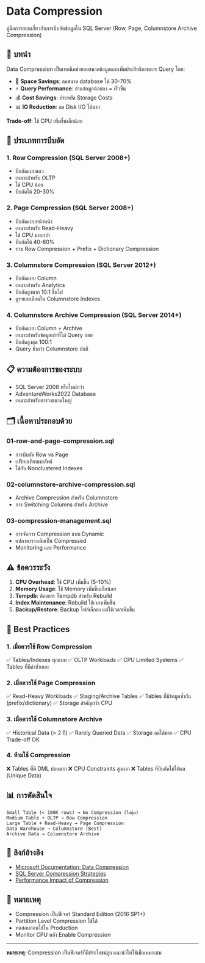 # Data Compression

คู่มือการสอนเกี่ยวกับการบีบอัดข้อมูลใน SQL Server (Row, Page, Columnstore Archive Compression)

## 📖 บทนำ

Data Compression เป็นเทคนิคช่วยลดขนาดข้อมูลและเพิ่มประสิทธิภาพการ Query โดย:
- 💾 **Space Savings**: ลดขนาด database ได้ 30-70%
- ⚡ **Query Performance**: อ่านข้อมูลน้อยลง = เร็วขึ้น
- 💰 **Cost Savings**: ประหยัด Storage Costs
- 📊 **IO Reduction**: ลด Disk I/O ได้มาก

**Trade-off**: ใช้ CPU เพิ่มขึ้นเล็กน้อย

## 🎯 ประเภทการบีบอัด

### 1. Row Compression (SQL Server 2008+)
- บีบอัดแบบแถว
- เหมาะสำหรับ OLTP
- ใช้ CPU น้อย
- บีบอัดได้ 20-30%

### 2. Page Compression (SQL Server 2008+)
- บีบอัดแบบหน้าหน้า
- เหมาะสำหรับ Read-Heavy
- ใช้ CPU มากกว่า
- บีบอัดได้ 40-60%
- รวม Row Compression + Prefix + Dictionary Compression

### 3. Columnstore Compression (SQL Server 2012+)
- บีบอัดแบบ Column
- เหมาะสำหรับ Analytics
- บีบอัดสูงมาก 10:1 ขึ้นไป
- ดูรายละเอียดใน Columnstore Indexes

### 4. Columnstore Archive Compression (SQL Server 2014+)
- บีบอัดแบบ Column + Archive
- เหมาะสำหรับข้อมูลเก่าที่ไม่ Query บ่อย
- บีบอัดสูงสุด 100:1
- Query ช้ากว่า Columnstore ปกติ

## 📋 ความต้องการของระบบ

- SQL Server 2008 หรือใหม่กว่า
- AdventureWorks2022 Database
- เหมาะสำหรับตารางขนาดใหญ่

## 🗂️ เนื้อหาประกอบด้วย

### 01-row-and-page-compression.sql
- การบีบอัด Row vs Page
- เปรียบเทียบผลลัพธ์
- ใช้กับ Nonclustered Indexes

### 02-columnstore-archive-compression.sql
- Archive Compression สำหรับ Columnstore
- การ Switching Columns สำหรับ Archive

### 03-compression-management.sql
- การจัดการ Compression แบบ Dynamic
- แปลงตารางเดิมเป็น Compressed
- Monitoring และ Performance

## ⚠️ ข้อควรระวัง

1. **CPU Overhead**: ใช้ CPU เพิ่มขึ้น (5-10%)
2. **Memory Usage**: ใช้ Memory เพิ่มขึ้นเล็กน้อย
3. **Tempdb**: ต้องการ Tempdb สำหรับ Rebuild
4. **Index Maintenance**: Rebuild ใช้เวลาเพิ่มขึ้น
5. **Backup/Restore**: Backup ไฟล์เล็กลง แต่ใช้เวลาเพิ่มขึ้น

## 🔧 Best Practices

### 1. เมื่อควรใช้ Row Compression
✅ Tables/Indexes ทุกแบบ
✅ OLTP Workloads
✅ CPU Limited Systems
✅ Tables ที่มีค่าซ้ำเยอะ

### 2. เมื่อควรใช้ Page Compression
✅ Read-Heavy Workloads
✅ Staging/Archive Tables
✅ Tables ที่มีข้อมูลซ้ำกัน (prefix/dictionary)
✅ Storage สำคัญกว่า CPU

### 3. เมื่อควรใช้ Columnstore Archive
✅ Historical Data (> 2 ปี)
✅ Rarely Queried Data
✅ Storage ลดได้มาก
✅ CPU Trade-off OK

### 4. ห้ามใช้ Compression
❌ Tables ที่มี DML บ่อยมาก
❌ CPU Constraints สูงมาก
❌ Tables ที่บีบอัดไม่ได้ผล (Unique Data)

## 📊 การตัดสินใจ

```
Small Table (< 100K rows) → No Compression (ไม่คุ้ม)
Medium Table + OLTP → Row Compression
Large Table + Read-Heavy → Page Compression
Data Warehouse → Columnstore (Best)
Archive Data → Columnstore Archive
```

## 🔗 ลิงก์อ้างอิง

- [Microsoft Documentation: Data Compression](https://docs.microsoft.com/en-us/sql/relational-databases/data-compression/data-compression)
- [SQL Server Compression Strategies](https://docs.microsoft.com/en-us/sql/relational-databases/data-compression/data-compression-strategy-guide)
- [Performance Impact of Compression](https://docs.microsoft.com/en-us/sql/relational-databases/data-compression/data-compression)

## 📝 หมายเหตุ

- Compression เป็นฟีเจอร์ Standard Edition (2016 SP1+)
- Partition Level Compression ใช้ได้
- ทดสอบก่อนใช้ใน Production
- Monitor CPU หลัง Enable Compression

---
**หมายเหตุ**: Compression เป็นฟีเจอร์ที่มีประโยชน์สูง แนะนำให้ใช้เมื่อเหมาะสม

